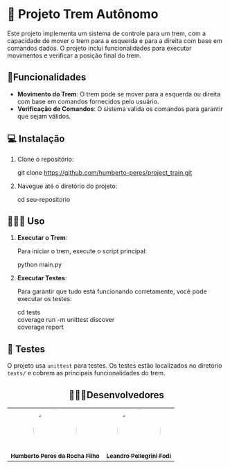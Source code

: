# 🚂 Projeto Trem Autônomo

Este projeto implementa um sistema de controle para um trem, com a capacidade de mover o trem para a esquerda e para a direita com base em comandos dados. O projeto inclui funcionalidades para executar movimentos e verificar a posição final do trem.

## 🔧Funcionalidades

- **Movimento do Trem**: O trem pode se mover para a esquerda ou direita com base em comandos fornecidos pelo usuário.
- **Verificação de Comandos**: O sistema valida os comandos para garantir que sejam válidos.

## 💻 Instalação

1. Clone o repositório:

   git clone https://github.com/humberto-peres/project_train.git

2. Navegue até o diretório do projeto:

   cd seu-repositorio

## 👨🏻‍💻 Uso

1. **Executar o Trem**:

   Para iniciar o trem, execute o script principal:

   python main.py

2. **Executar Testes**:

   Para garantir que tudo está funcionando corretamente, você pode executar os testes:

   cd tests\
   coverage run -m unittest discover \
   coverage report

## 🧪 Testes

O projeto usa `unittest` para testes. Os testes estão localizados no diretório `tests/` e cobrem as principais funcionalidades do trem.

<h2 align="center"> 🧑🏻‍💻Desenvolvedores</h2>
<table align="center">
  <tr>
    <td align="center"><a href="https://rocketseat.com.br"><img style="border-radius: 50%;" src="https://avatars.githubusercontent.com/u/118866895?s=400&u=a12412e21705d58ab604be67c1e1431c80174b64&v=4" width="100px;" alt=""/><br /><sub><b>Humberto Peres da Rocha Filho</b></sub></a><br /><a href="https://rocketseat.com.br/" title="Rocketseat"></a></td>
    <td align="center"><a href="https://rocketseat.com.br"><img style="border-radius: 50%;" src="https://avatars.githubusercontent.com/u/119978954?v=4" width="100px;" alt=""/><br /><sub><b>Leandro Pellegrini Fodi</b></sub></a><br /><a href="https://rocketseat.com.br/" title="Rocketseat"></a></td>
  </tr>
</table>
